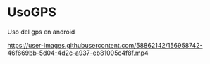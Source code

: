 # UsoGPS
Uso del gps en android


https://user-images.githubusercontent.com/58862142/156958742-46f669bb-5d04-4d2c-a937-eb81005c4f8f.mp4

